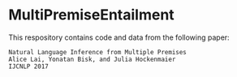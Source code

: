 # MultiPremiseEntailment

This respository contains code and data from the following paper:

    Natural Language Inference from Multiple Premises
    Alice Lai, Yonatan Bisk, and Julia Hockenmaier
    IJCNLP 2017
